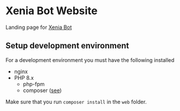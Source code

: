 # Xenia Bot Website

Landing page for [Xenia Bot](https://github.com/ktwrd/XeniaBot)

## Setup development environment
For a development environment you must have the following installed
- nginx
- PHP 8.x
    - php-fpm
    - composer ([see](https://getcomposer.org/download/))

Make sure that you run `composer install` in the `web` folder.